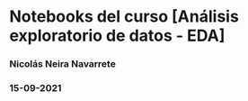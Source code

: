 # Notebooks del curso [Análisis exploratorio de datos - EDA]

### Nicolás Neira Navarrete
### 15-09-2021
